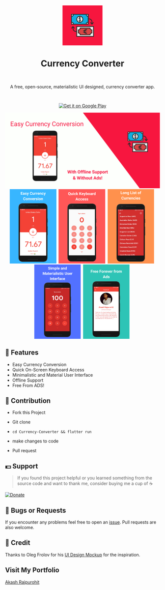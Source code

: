 <p align="center">
  <img alt="Currency Converter" title="Currency Converter" src="./assets/icon.png" height="130">


<h1 align="center"> Currency Converter </h1> <br>
<p align="center">
   A free, open-source, materialistic UI designed, currency converter app.
</p>
<p align="center">
    <img alt="" title="Currency Converter" src="https://badges.frapsoft.com/os/v1/open-source.svg?v=103">
    <img alt="" title="Currency Converter" src="https://img.shields.io/badge/Build%20with-Flutter-blue">
</p>
<p align="center">
  <a href="https://play.google.com/store/apps/details?id=com.akash.currency_converter"><img alt="Get it on Google Play" src="https://play.google.com/intl/en_us/badges/images/generic/en-play-badge.png" height=70px/></a>
</p>
<p align="center">
    <img src="mockups/Feature_Graphic.png"><br />
    <img src="mockups/1.png" height="30%" width="30%">&nbsp;
    <img src="mockups/2.png" height="30%" width="30%">&nbsp;
    <img src="mockups/3.png" height="30%" width="30%">&nbsp;
    <img src="mockups/4.png" height="30%" width="30%">&nbsp;
    <img src="mockups/5.png" height="30%" width="30%">&nbsp;
</p>

## 🎁 Features
* Easy Currency Conversion
* Quick On-Screen Keyboard Access
* Minimalistic and Material User Interface
* Offline Support
* Free From ADS!

## 🙌 Contribution 

* Fork this Project

* Git clone

* ``` cd Currency-Converter && flutter run ``` 

* make changes to code

* Pull request

## 💵 Support
> If you found this project helpful or you learned something from the source code and want to thank me, consider buying me a cup of :coffee:

[![Donate](https://img.shields.io/badge/Donate-PayPal-green.svg)](https://www.paypal.me/RajpurohitAkash)

## 🐛 Bugs or Requests

If you encounter any problems feel free to open an [issue](https://github.com/AkashRajpurohit/Currency-Converter/issues/new). Pull requests are also welcome.

## 🙏 Credit 
Thanks to Oleg Frolov for his [UI Design Mockup](https://dribbble.com/shots/4816296-Stylish-Currency-Converter-iOS-app) for the inspiration.

## Visit My Portfolio
[Akash Rajpurohit](https://akashrajpurohit.cf)
